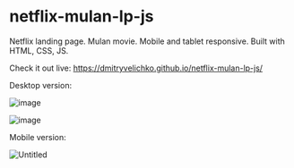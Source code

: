 # netflix-mulan-lp-js
Netflix landing page. Mulan movie. Mobile and tablet responsive. Built with HTML, CSS, JS.

Check it out live: https://dmitryvelichko.github.io/netflix-mulan-lp-js/

Desktop version:

![image](https://user-images.githubusercontent.com/42185328/117145797-35066300-adbc-11eb-88da-1b1e7ac06d2d.png)

![image](https://user-images.githubusercontent.com/42185328/117145907-523b3180-adbc-11eb-8425-bcc9b78c6640.png)

Mobile version: 

![Untitled](https://user-images.githubusercontent.com/42185328/117146146-91698280-adbc-11eb-9c41-5679db4570c3.png)

